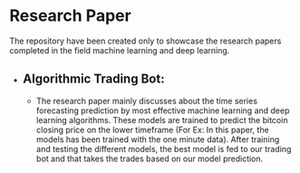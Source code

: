 # Research Paper

The repository have been created only to showcase the research papers completed in the field machine learning and deep learning.

* ## Algorithmic Trading Bot:
    * The research paper mainly discusses about the time series forecasting prediction by most effective machine learning and deep learning algorithms. These models are trained to predict the bitcoin closing price on the lower timeframe (For Ex: In this paper, the models has been trained with the one minute data). After training and testing the different models, the best model is fed to our trading bot and that takes the trades based on our model prediction.

